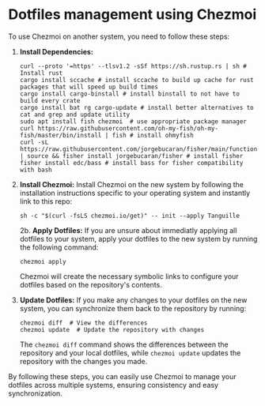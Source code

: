 # Dotfiles management using Chezmoi

To use Chezmoi on another system, you need to follow these steps:

1. **Install Dependencies:**
      ```shell
   curl --proto '=https' --tlsv1.2 -sSf https://sh.rustup.rs | sh # Install rust
   cargo install sccache # install sccache to build up cache for rust packages that will speed up build times
   cargo install cargo-binstall # install binstall to not have to build every crate
   cargo install bat rg cargo-update # install better alternatives to cat and grep and update utility
   sudo apt install fish chezmoi  # use appropriate package manager
   curl https://raw.githubusercontent.com/oh-my-fish/oh-my-fish/master/bin/install | fish # install ohmyfish
   curl -sL https://raw.githubusercontent.com/jorgebucaran/fisher/main/functions/fisher.fish | source && fisher install jorgebucaran/fisher # install fisher
   fisher install edc/bass # install bass for fisher compatibility with bash

   ```

3. **Install Chezmoi:** Install Chezmoi on the new system by following the installation instructions specific to your operating system and instantly link to this repo:

   ```shell
   sh -c "$(curl -fsLS chezmoi.io/get)" -- init --apply Tanguille
   ```

   2b. **Apply Dotfiles:** If you are unsure about immediatly applying all dotfiles to your system, apply your dotfiles to the new system by running the following command:

   ```shell
   chezmoi apply
   ```

   Chezmoi will create the necessary symbolic links to configure your dotfiles based on the repository's contents.

4. **Update Dotfiles:** If you make any changes to your dotfiles on the new system, you can synchronize them back to the repository by running:

   ```shell
   chezmoi diff  # View the differences
   chezmoi update  # Update the repository with changes
   ```

   The `chezmoi diff` command shows the differences between the repository and your local dotfiles, while `chezmoi update` updates the repository with the changes you made.

By following these steps, you can easily use Chezmoi to manage your dotfiles across multiple systems, ensuring consistency and easy synchronization.

